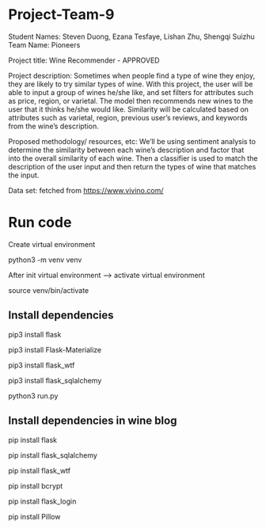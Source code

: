 # Project-Team-9
Student Names: Steven Duong,​ ​Ezana Tesfaye, Lishan Zhu, Shengqi Suizhu
Team Name: Pioneers
 
Project title: Wine Recommender  - APPROVED
 
Project description: Sometimes when people find a type of wine they enjoy, they are likely to try similar types of wine.
With this project, the user will be able to input a group of wines he/she like, and set filters for attributes such as price, region, or varietal. The model then recommends new wines to the user that it thinks he/she would like. Similarity will be calculated based on attributes such as varietal, region, previous user’s reviews, and keywords from the wine’s description.
 
Proposed methodology/ resources, etc: We’ll be using sentiment analysis to determine the similarity between each wine’s description and factor that into the overall similarity of each wine. Then a classifier is used to match the description of the user input and then return the types of wine that matches the input.
 
Data set: fetched from https://www.vivino.com/



# Run code

Create virtual environment 

python3 -m venv venv

After init virtual environment --> activate virtual environment

source venv/bin/activate

## Install dependencies

pip3 install flask

pip3 install Flask-Materialize

pip3 install flask_wtf

pip3 install flask_sqlalchemy


python3 run.py


## Install dependencies in wine blog
pip install flask

pip install flask_sqlalchemy

pip install flask_wtf

pip install bcrypt

pip install flask_login

pip install Pillow

 
 


